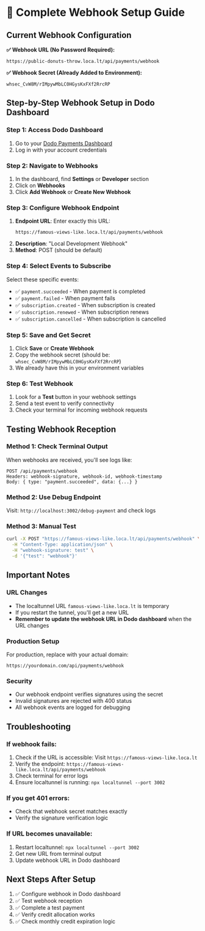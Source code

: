 # 🔗 Complete Webhook Setup Guide

## Current Webhook Configuration

**✅ Webhook URL (No Password Required):**
```
https://public-donuts-throw.loca.lt/api/payments/webhook
```

**✅ Webhook Secret (Already Added to Environment):**
```
whsec_CvW8M/rIMpywMbLC0HGysKxFXf2RrcRP
```

## Step-by-Step Webhook Setup in Dodo Dashboard

### Step 1: Access Dodo Dashboard
1. Go to your [Dodo Payments Dashboard](https://dashboard.dodopayments.com)
2. Log in with your account credentials

### Step 2: Navigate to Webhooks
1. In the dashboard, find **Settings** or **Developer** section
2. Click on **Webhooks**
3. Click **Add Webhook** or **Create New Webhook**

### Step 3: Configure Webhook Endpoint
1. **Endpoint URL**: Enter exactly this URL:
   ```
   https://famous-views-like.loca.lt/api/payments/webhook
   ```
2. **Description**: "Local Development Webhook"
3. **Method**: POST (should be default)

### Step 4: Select Events to Subscribe
Select these specific events:
- ✅ `payment.succeeded` - When payment is completed
- ✅ `payment.failed` - When payment fails  
- ✅ `subscription.created` - When subscription is created
- ✅ `subscription.renewed` - When subscription renews
- ✅ `subscription.cancelled` - When subscription is cancelled

### Step 5: Save and Get Secret
1. Click **Save** or **Create Webhook**
2. Copy the webhook secret (should be: `whsec_CvW8M/rIMpywMbLC0HGysKxFXf2RrcRP`)
3. We already have this in your environment variables

### Step 6: Test Webhook
1. Look for a **Test** button in your webhook settings
2. Send a test event to verify connectivity
3. Check your terminal for incoming webhook requests

## Testing Webhook Reception

### Method 1: Check Terminal Output
When webhooks are received, you'll see logs like:
```
POST /api/payments/webhook
Headers: webhook-signature, webhook-id, webhook-timestamp
Body: { type: "payment.succeeded", data: {...} }
```

### Method 2: Use Debug Endpoint
Visit: `http://localhost:3002/debug-payment` and check logs

### Method 3: Manual Test
```bash
curl -X POST "https://famous-views-like.loca.lt/api/payments/webhook" \
  -H "Content-Type: application/json" \
  -H "webhook-signature: test" \
  -d '{"test": "webhook"}'
```

## Important Notes

### URL Changes
- The localtunnel URL `famous-views-like.loca.lt` is temporary
- If you restart the tunnel, you'll get a new URL
- **Remember to update the webhook URL in Dodo dashboard** when the URL changes

### Production Setup
For production, replace with your actual domain:
```
https://yourdomain.com/api/payments/webhook
```

### Security
- Our webhook endpoint verifies signatures using the secret
- Invalid signatures are rejected with 400 status
- All webhook events are logged for debugging

## Troubleshooting

### If webhook fails:
1. Check if the URL is accessible: Visit `https://famous-views-like.loca.lt`
2. Verify the endpoint: `https://famous-views-like.loca.lt/api/payments/webhook`
3. Check terminal for error logs
4. Ensure localtunnel is running: `npx localtunnel --port 3002`

### If you get 401 errors:
- Check that webhook secret matches exactly
- Verify the signature verification logic

### If URL becomes unavailable:
1. Restart localtunnel: `npx localtunnel --port 3002`
2. Get new URL from terminal output
3. Update webhook URL in Dodo dashboard

## Next Steps After Setup

1. ✅ Configure webhook in Dodo dashboard
2. ✅ Test webhook reception  
3. ✅ Complete a test payment
4. ✅ Verify credit allocation works
5. ✅ Check monthly credit expiration logic